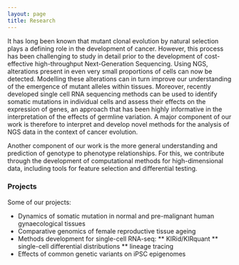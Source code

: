 ```yaml
---
layout: page
title: Research
---
```


It has long been known that mutant clonal evolution by natural selection plays a defining role in the development of cancer. However, this process has been challenging to study in detail prior to the development of cost-effective high-throughput Next-Generation Sequencing. Using NGS, alterations present in even very small proportions of cells can now be detected. Modelling these alterations can in turn improve our understanding of the emergence of mutant alleles within tissues. Moreover, recently developed single cell RNA sequencing methods can be used to identify somatic mutations in individual cells and assess their effects on the expression of genes, an approach that has been highly informative in the interpretation of the effects of germline variation. A major component of our work is therefore to interpret and develop novel methods for the analysis of NGS data in the context of cancer evolution.

Another component of our work is the more general understanding and prediction of genotype to phenotype relationships. For this, we contribute through the development of computational methods for high-dimensional data, including tools for feature selection and differential testing.

### Projects

Some of our projects:
* Dynamics of somatic mutation in normal and pre-malignant human gynaecological tissues
* Comparative genomics of female reproductive tissue ageing
* Methods development for single-cell RNA-seq: 
** KIRid/KIRquant
** single-cell differential distributions
** lineage tracing
* Effects of common genetic variants on iPSC epigenomes 



